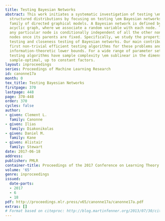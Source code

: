 ```yaml
---
title: Testing Bayesian Networks
abstract: This work initiates a systematic investigation of testing \em high-dimensional
  structured distributions by focusing on testing \em Bayesian networks – the prototypical
  family of directed graphical models. A Bayesian network is defined by a directed
  acyclic graph, where we associate a random variable with each node. The value at
  any particular node is conditionally independent of all the other non-descendant
  nodes once its parents are fixed. Specifically, we study the properties of identity
  testing and closeness testing of Bayesian networks. Our main contribution is the
  first non-trivial efficient testing algorithms for these problems and corresponding
  information-theoretic lower bounds. For a wide range of parameter settings, our
  testing algorithms have sample complexity \em sublinear in the dimension and are
  sample-optimal, up to constant factors.
layout: inproceedings
series: Proceedings of Machine Learning Research
id: canonne17a
month: 0
tex_title: Testing Bayesian Networks
firstpage: 370
lastpage: 448
page: 370-448
order: 370
cycles: false
author:
- given: Clement L.
  family: Canonne
- given: Ilias
  family: Diakonikolas
- given: Daniel M.
  family: Kane
- given: Alistair
  family: Stewart
date: 2017-06-18
address: 
publisher: PMLR
container-title: Proceedings of the 2017 Conference on Learning Theory
volume: '65'
genre: inproceedings
issued:
  date-parts:
  - 2017
  - 6
  - 18
pdf: http://proceedings.mlr.press/v65/canonne17a/canonne17a.pdf
extras: []
# Format based on citeproc: http://blog.martinfenner.org/2013/07/30/citeproc-yaml-for-bibliographies/
---
```

